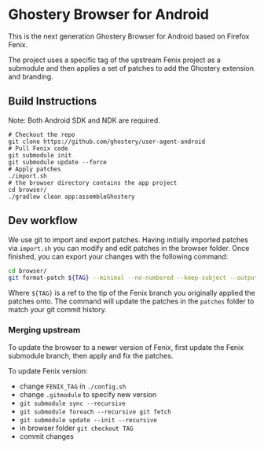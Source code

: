 # Ghostery Browser for Android

This is the next generation Ghostery Browser for Android based on Firefox Fenix.

The project uses a specific tag of the upstream Fenix project as a submodule and then applies a set of patches to add the Ghostery extension and branding.

## Build Instructions

Note: Both Android SDK and NDK are required.

  ```shell
  # Checkout the repo
  git clone https://github.com/ghostery/user-agent-android
  # Pull Fenix code
  git submodule init
  git submodule update --force
  # Apply patches
  ./import.sh
  # the browser directory contains the app project
  cd browser/
  ./gradlew clean app:assembleGhostery
  ```

## Dev workflow

We use git to import and export patches. Having initially imported patches via `import.sh` you can modify and edit patches in the browser folder.
Once finished, you can export your changes with the following command:

```bash
cd browser/
git format-patch ${TAG} --minimal --no-numbered --keep-subject --output-directory ../patches/
```

Where `${TAG}` is a ref to the tip of the Fenix branch you originally applied the patches onto. The command will update the patches in the `patches` folder
to match your git commit history.

### Merging upstream

To update the browser to a newer version of Fenix, first update the Fenix submodule branch, then apply and fix the patches.

To update Fenix version:
* change `FENIX_TAG` in `./config.sh`
* change `.gitmodule` to specify new version
* `git submodule sync --recursive`
* `git submodule foreach --recursive git fetch`
* `git submodule update --init --recursive`
* in browser folder `git checkout TAG`
* commit changes